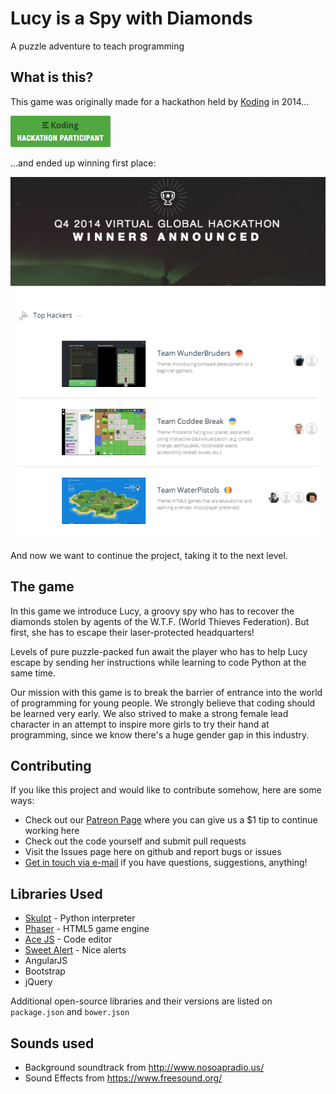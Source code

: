 # Lucy is a Spy with Diamonds

A puzzle adventure to teach programming

## What is this?

This game was originally made for a hackathon held by [Koding](http://koding.com) in 2014...

[![Koding Hackathon](/images/badge.png?raw=true "Koding Hackathon")](https://koding.com/Hackathon)

...and ended up winning first place: 

[![First place](/images/winners.png?raw=true "Winners")](#)

And now we want to continue the project, taking it to the next level.

## The game

In this game we introduce Lucy, a groovy spy who has to recover the diamonds stolen by agents of the W.T.F. (World Thieves Federation). But first, she has to escape their laser-protected headquarters!

Levels of pure puzzle-packed fun await the player who has to help Lucy escape by sending her instructions while learning to code Python at the same time.

Our mission with this game is to break the barrier of entrance into the world of programming for young people. We strongly believe that coding should be learned very early. We also strived to make a strong female lead character in an attempt to inspire more girls to try their hand at programming, since we know there's a huge gender gap in this industry.


## Contributing

If you like this project and would like to contribute somehow, here are some ways:

 - Check out our [Patreon Page](http://patreon.com/bugudu) where you can give us a $1 tip to continue working here
 - Check out the code yourself and submit pull requests
 - Visit the Issues page here on github and report bugs or issues
 - [Get in touch via e-mail](mailto:lucy@coderstand.io) if you have questions, suggestions, anything!

## Libraries Used
 - [Skulpt](http://www.skulpt.org)  - Python interpreter
 - [Phaser](http://www.phaser.io) - HTML5 game engine
 - [Ace JS](http://www.ace.c9.io) - Code editor
 - [Sweet Alert](https://github.com/t4t5/sweetalert) - Nice alerts
 - AngularJS
 - Bootstrap
 - jQuery

 Additional open-source libraries and their versions are listed on `package.json` and `bower.json`

## Sounds used
 - Background soundtrack from http://www.nosoapradio.us/
 - Sound Effects from https://www.freesound.org/
